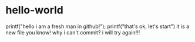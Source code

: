 # hello-world
printf("hello i am a  fresh man in github!");
printf("that's ok, let's start")
it is a new file you know!
why i can't commit?
i will try again!!!

